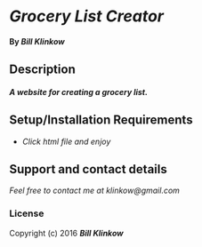 # _Grocery List Creator_

#### By _**Bill Klinkow**_

## Description

#### _A website for creating a grocery list._

## Setup/Installation Requirements

* _Click html file and enjoy_

## Support and contact details

_Feel free to contact me at klinkow@gmail.com_

### License

Copyright (c) 2016 **_Bill Klinkow_**

